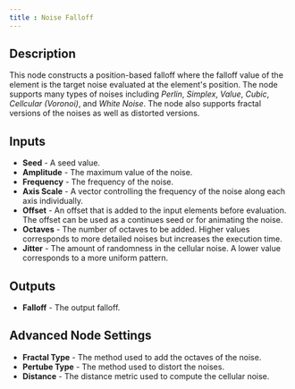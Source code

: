 ```yaml
---
title : Noise Falloff
---
```


## Description

This node constructs a position-based falloff where the falloff value of the
element is the target noise evaluated at the element's position. The node
supports many types of noises including *Perlin*, *Simplex*, *Value*, *Cubic*,
*Cellcular (Voronoi)*, and *White Noise*. The node also supports fractal
versions of the noises as well as distorted versions.

## Inputs

- **Seed** - A seed value.
- **Amplitude** - The maximum value of the noise.
- **Frequency** - The frequency of the noise.
- **Axis Scale** - A vector controlling the frequency of the noise along each
  axis individually.
- **Offset** - An offset that is added to the input elements before evaluation.
  The offset can be used as a continues seed or for animating the noise.
- **Octaves** - The number of octaves to be added. Higher values corresponds to
  more detailed noises but increases the execution time.
- **Jitter** - The amount of randomness in the cellular noise. A lower value
  corresponds to a more uniform pattern.

## Outputs

- **Falloff** - The output falloff.

## Advanced Node Settings

- **Fractal Type** - The method used to add the octaves of the noise.
- **Pertube Type** - The method used to distort the noises.
- **Distance** - The distance metric used to compute the cellular noise.
